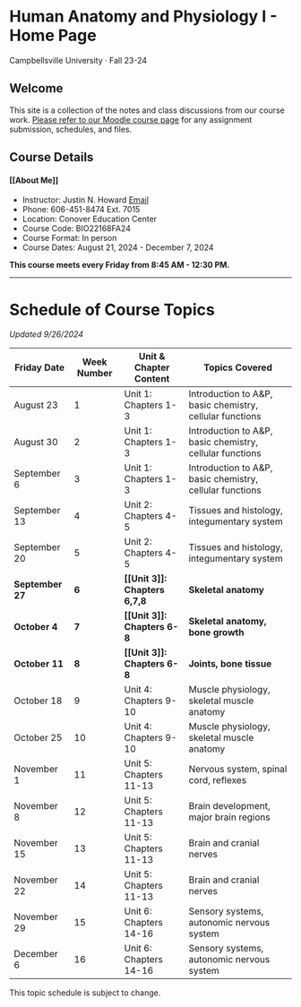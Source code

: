 
# Human Anatomy and Physiology I - Home Page
Campbellsville University · Fall 23-24

## Welcome
This site is a collection of the notes and class discussions from our course work. [Please refer to our Moodle course page](https://courses.campbellsville.edu/course/view.php?id=45978) for any assignment submission, schedules, and files. 

## Course Details

#### [[About Me]]

- Instructor: Justin N. Howard [Email](https://courses.campbellsville.edu/local/mail/compose.php?m=557744)
- Phone: 606-451-8474 Ext. 7015
- Location: Conover Education Center
- Course Code: BIO22168FA24
- Course Format: In person
- Course Dates: August 21, 2024 - December 7, 2024
 
**This course meets every Friday from 8:45 AM - 12:30 PM.**

---

# Schedule of Course Topics
*Updated 9/26/2024*

| Friday Date      | Week Number | Unit & Chapter Content       | Topics Covered                                           |
| ---------------- | ----------- | ---------------------------- | -------------------------------------------------------- |
| August 23        | 1           | Unit 1: Chapters 1-3         | Introduction to A&P, basic chemistry, cellular functions |
| August 30        | 2           | Unit 1: Chapters 1-3         | Introduction to A&P, basic chemistry, cellular functions |
| September 6      | 3           | Unit 1: Chapters 1-3         | Introduction to A&P, basic chemistry, cellular functions |
| September 13     | 4           | Unit 2: Chapters 4-5         | Tissues and histology, integumentary system              |
| September 20     | 5           | Unit 2: Chapters 4-5         | Tissues and histology, integumentary system              |
| **September 27** | **6**       | **[[Unit 3]]: Chapters 6,7,8** | **Skeletal anatomy**                                     |
| **October 4**    | **7**       | **[[Unit 3]]: Chapters 6-8**     | **Skeletal anatomy, bone growth**                        |
| **October 11**   | **8**       | **[[Unit 3]]: Chapters 6-8**     | **Joints, bone tissue**                                  |
| October 18       | 9           | Unit 4: Chapters 9-10        | Muscle physiology, skeletal muscle anatomy               |
| October 25       | 10          | Unit 4: Chapters 9-10        | Muscle physiology, skeletal muscle anatomy               |
| November 1       | 11          | Unit 5: Chapters 11-13       | Nervous system, spinal cord, reflexes                    |
| November 8       | 12          | Unit 5: Chapters 11-13       | Brain development, major brain regions                   |
| November 15      | 13          | Unit 5: Chapters 11-13       | Brain and cranial nerves                                 |
| November 22      | 14          | Unit 5: Chapters 11-13       | Brain and cranial nerves                                 |
| November 29      | 15          | Unit 6: Chapters 14-16       | Sensory systems, autonomic nervous system                |
| December 6       | 16          | Unit 6: Chapters 14-16       | Sensory systems, autonomic nervous system                |

This topic schedule is subject to change. 
